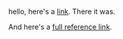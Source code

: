 hello, here's a [link]. There it was.

And here's a [full reference link][full].

[link]: http://example.com
[full]: http://full.com

